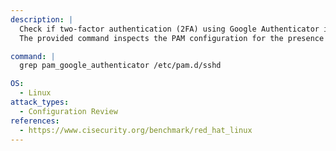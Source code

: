 ```yaml
---
description: |
  Check if two-factor authentication (2FA) using Google Authenticator is enabled for SSH on a Linux system.
  The provided command inspects the PAM configuration for the presence of pam_google_authenticator, aiding in configuration review and security assessment.

command: |
  grep pam_google_authenticator /etc/pam.d/sshd

OS:
  - Linux
attack_types:
  - Configuration Review
references:
  - https://www.cisecurity.org/benchmark/red_hat_linux
---
```

